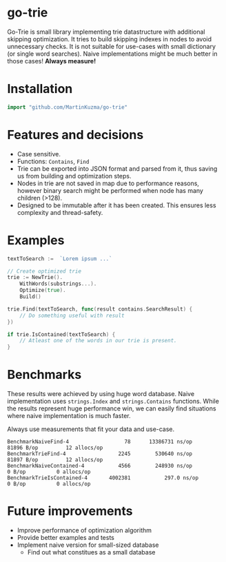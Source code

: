 # go-trie
Go-Trie is small library implementing trie datastructure with additional skipping optimization. It tries to build skipping indexes in nodes to avoid unnecessary checks. 
It is not suitable for use-cases with small dictionary (or single word searches). Naive implementations might be much better in those cases! **Always measure!**

# Installation
```go
import "github.com/MartinKuzma/go-trie"
```

# Features and decisions
- Case sensitive.
- Functions: `Contains`, `Find`
- Trie can be exported into JSON format and parsed from it, thus saving us from building and optimization steps.
- Nodes in trie are not saved in map due to performance reasons, however binary search might be performed when node has many children (>128).
- Designed to be immutable after it has been created. This ensures less complexity and thread-safety.

# Examples
```go
textToSearch :=  `Lorem ipsum ...`

// Create optimized trie
trie := NewTrie().
    WithWords(substrings...).
    Optimize(true).
    Build()

trie.Find(textToSearch, func(result contains.SearchResult) {
    // Do something useful with result
})

if trie.IsContained(textToSearch) {
    // Atleast one of the words in our trie is present.
}
```

# Benchmarks
These results were achieved by using huge word database. Naive implementation uses `strings.Index` and `strings.Contains` functions. While the results represent huge performance win, we can easily find situations where naive implementation is much faster. 

Always use measurements that fit your data and use-case.

```
BenchmarkNaiveFind-4         	      78	  13386731 ns/op	   81896 B/op	      12 allocs/op
BenchmarkTrieFind-4          	    2245	    530640 ns/op	   81897 B/op	      12 allocs/op
BenchmarkNaiveContained-4    	    4566	    248930 ns/op	       0 B/op	       0 allocs/op
BenchmarkTrieIsContained-4   	 4002381	       297.0 ns/op	       0 B/op	       0 allocs/op
```

# Future improvements
- Improve performance of optimization algorithm 
- Provide better examples and tests
- Implement naive version for small-sized database
  - Find out what constitues as a small database
